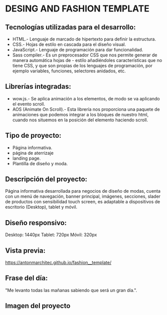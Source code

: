 # DESING AND FASHION TEMPLATE
## Tecnologías utilizadas para el desarrollo:
- HTML.- Lenguaje de marcado de hipertexto para definir la estructura.
- CSS.- Hojas de estilo en cascada para el diseño visual.
- JavaScript.- Lenguaje de programación para dar funcionalidad.
- Sass compiler.- Es un preprocesador CSS que nos permite generar de manera automática hojas de - estilo añadiéndoles características que no tiene CSS, y que son propias de los lenguajes de programación, por ejemplo variables, funciones, selectores anidados, etc.

## Librerías integradas:
- wow.js.- Se aplica animación a los elementos, de modo se va aplicando el evento scroll.
- AOS (Animate On Scroll).- Esta librería nos proporciona una paquete de animaciones que podemos integrar a los bloques de nuestro html, cuando nos situemos en la posición del elemento haciendo scroll.

## Tipo de proyecto:
- Página informativa.
- página de aterrizaje
- landing page.
- Plantilla de diseño y moda.

## Descripción del proyecto:
Página informativa desarrollada para negocios de diseño de modas, cuenta con un menú de navegación, banner principal, imágenes, secciones, slader de productos con sensibilidad touch screen, es adaptable a dispositivos de escritorio (Desktop), tablet y móvil.

## Diseño responsivo:
Desktop: 1440px
Tablet: 720px
Móvil: 320px

## Vista previa:
https://antonmarchitec.github.io/fashion__template/

## Frase del día:
"Me levanto todas las mañanas sabiendo que será un gran día.".

## Imagen del proyecto
